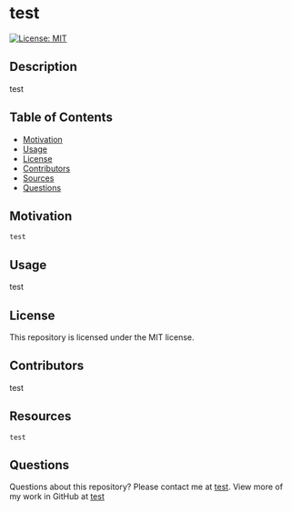 # test
[![License: MIT](https://img.shields.io/badge/License-MIT-yellow.svg)](https://opensource.org/licenses/MIT)
## Description
test
## Table of Contents
* [Motivation](#motivation)
* [Usage](#usage)
* [License](#license)
* [Contributors](#contributors)
* [Sources](#sources)
* [Questions](#questions)
## Motivation
`
test
`
## Usage
test
## License
This repository is licensed under the MIT license.
## Contributors
test
## Resources
`
test
`
## Questions
Questions about this repository? Please contact me at [test](mailto:test). View more of my work in GitHub at [test](https://github.com/test) 
